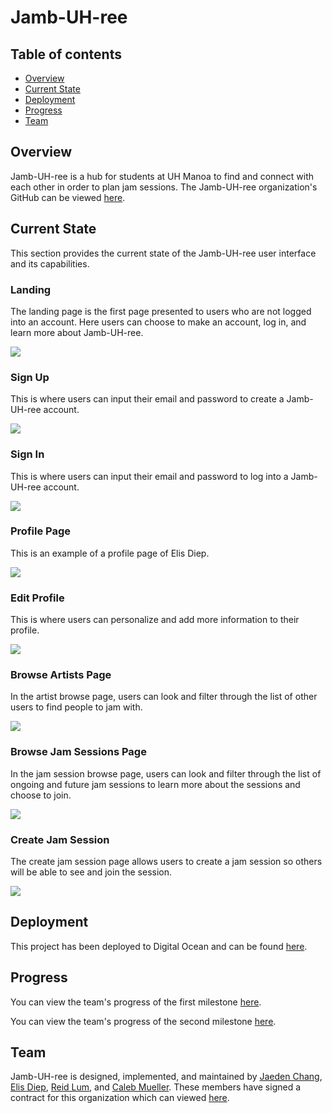
# Jamb-UH-ree

## Table of contents

* [Overview](#overview)
* [Current State](#current-state)
* [Deployment](#deployment)
* [Progress](#progress)
* [Team](#team)

## Overview

Jamb-UH-ree is a hub for students at UH Manoa to find and connect with each other in order to plan jam sessions. The Jamb-UH-ree organization's GitHub can be viewed <a href="https://github.com/jamb-uh-ree">here</a>.

## Current State

This section provides the current state of the Jamb-UH-ree user interface and its capabilities.

### Landing

The landing page is the first page presented to users who are not logged into an account. Here users can choose to make an account, log in, and learn more about Jamb-UH-ree.

![](images/m1landing.png)

### Sign Up

This is where users can input their email and password to create a Jamb-UH-ree account.

![](images/m1signup.png)

### Sign In

This is where users can input their email and password to log into a Jamb-UH-ree account.

![](images/m1signin.png)

### Profile Page

This is an example of a profile page of Elis Diep.

![](images/m1profile.png)

### Edit Profile

This is where users can personalize and add more information to their profile.

![](images/m1edit.png)

### Browse Artists Page

In the artist browse page, users can look and filter through the list of other users to find people to jam with.

![](images/m1browsea.png)

### Browse Jam Sessions Page

In the jam session browse page, users can look and filter through the list of ongoing and future jam sessions to learn more about the sessions and choose to join.

![](images/m1browsej.png)

### Create Jam Session

The create jam session page allows users to create a jam session so others will be able to see and join the session.

![](images/m1createjam.png)


## Deployment

This project has been deployed to Digital Ocean and can be found <a href="http://165.232.106.39/">here</a>.


## Progress

You can view the team's progress of the first milestone <a href="https://github.com/orgs/jamb-uh-ree/projects/1/views/1?layout=board">here</a>.

You can view the team's progress of the second milestone <a href="https://github.com/orgs/jamb-uh-ree/projects/3/views/1?layout=board">here</a>.


## Team

Jamb-UH-ree is designed, implemented, and maintained by [Jaeden Chang](https://jaedench.github.io/), [Elis Diep](https://elisdiep.github.io/), [Reid Lum](https://reidlum.github.io/), and [Caleb Mueller](https://calebmueller-uh.github.io/). These members have signed a contract for this organization which can viewed <a href="https://docs.google.com/document/d/1RjHlU3JCVSA35spR8NsnANxm8wTX9YFo0xGyXEpNkgY/edit?usp=sharing">here</a>.
